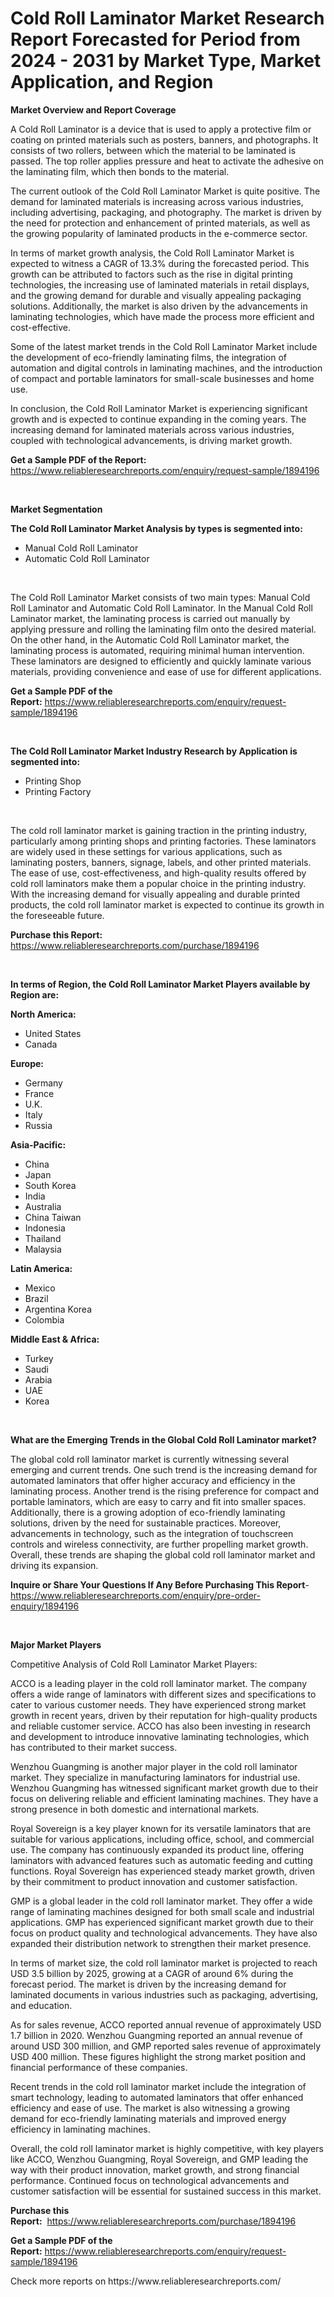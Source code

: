 <p><h1>Cold Roll Laminator Market Research Report Forecasted for Period from 2024 -  2031 by Market Type, Market Application, and Region</h1></p><p><strong>Market Overview and Report Coverage</strong></p>
<p><p>A Cold Roll Laminator is a device that is used to apply a protective film or coating on printed materials such as posters, banners, and photographs. It consists of two rollers, between which the material to be laminated is passed. The top roller applies pressure and heat to activate the adhesive on the laminating film, which then bonds to the material.</p><p>The current outlook of the Cold Roll Laminator Market is quite positive. The demand for laminated materials is increasing across various industries, including advertising, packaging, and photography. The market is driven by the need for protection and enhancement of printed materials, as well as the growing popularity of laminated products in the e-commerce sector.</p><p>In terms of market growth analysis, the Cold Roll Laminator Market is expected to witness a CAGR of 13.3% during the forecasted period. This growth can be attributed to factors such as the rise in digital printing technologies, the increasing use of laminated materials in retail displays, and the growing demand for durable and visually appealing packaging solutions. Additionally, the market is also driven by the advancements in laminating technologies, which have made the process more efficient and cost-effective.</p><p>Some of the latest market trends in the Cold Roll Laminator Market include the development of eco-friendly laminating films, the integration of automation and digital controls in laminating machines, and the introduction of compact and portable laminators for small-scale businesses and home use.</p><p>In conclusion, the Cold Roll Laminator Market is experiencing significant growth and is expected to continue expanding in the coming years. The increasing demand for laminated materials across various industries, coupled with technological advancements, is driving market growth.</p></p>
<p><strong>Get a Sample PDF of the Report:</strong> <a href="https://www.reliableresearchreports.com/enquiry/request-sample/1894196">https://www.reliableresearchreports.com/enquiry/request-sample/1894196</a></p>
<p>&nbsp;</p>
<p><strong>Market Segmentation</strong></p>
<p><strong>The Cold Roll Laminator Market Analysis by types is segmented into:</strong></p>
<p><ul><li>Manual Cold Roll Laminator</li><li>Automatic Cold Roll Laminator</li></ul></p>
<p>&nbsp;</p>
<p><p>The Cold Roll Laminator Market consists of two main types: Manual Cold Roll Laminator and Automatic Cold Roll Laminator. In the Manual Cold Roll Laminator market, the laminating process is carried out manually by applying pressure and rolling the laminating film onto the desired material. On the other hand, in the Automatic Cold Roll Laminator market, the laminating process is automated, requiring minimal human intervention. These laminators are designed to efficiently and quickly laminate various materials, providing convenience and ease of use for different applications.</p></p>
<p><strong>Get a Sample PDF of the Report:</strong>&nbsp;<a href="https://www.reliableresearchreports.com/enquiry/request-sample/1894196">https://www.reliableresearchreports.com/enquiry/request-sample/1894196</a></p>
<p>&nbsp;</p>
<p><strong>The Cold Roll Laminator Market Industry Research by Application is segmented into:</strong></p>
<p><ul><li>Printing Shop</li><li>Printing Factory</li></ul></p>
<p>&nbsp;</p>
<p><p>The cold roll laminator market is gaining traction in the printing industry, particularly among printing shops and printing factories. These laminators are widely used in these settings for various applications, such as laminating posters, banners, signage, labels, and other printed materials. The ease of use, cost-effectiveness, and high-quality results offered by cold roll laminators make them a popular choice in the printing industry. With the increasing demand for visually appealing and durable printed products, the cold roll laminator market is expected to continue its growth in the foreseeable future.</p></p>
<p><strong>Purchase this Report:</strong>&nbsp; <a href="https://www.reliableresearchreports.com/purchase/1894196">https://www.reliableresearchreports.com/purchase/1894196</a></p>
<p>&nbsp;</p>
<p><strong>In terms of Region, the Cold Roll Laminator Market Players available by Region are:</strong></p>
<p>
    <p> <strong> North America: </strong>
        <ul>
            <li>United States</li>
            <li>Canada</li>
        </ul>
        </p> 
    <p> <strong> Europe: </strong>
        <ul>
            <li>Germany</li>
            <li>France</li>
            <li>U.K.</li>
            <li>Italy</li>
            <li>Russia</li>
        </ul>
        </p> 
    <p> <strong> Asia-Pacific: </strong>
        <ul>
            <li>China</li>
            <li>Japan</li>
            <li>South Korea</li>
            <li>India</li>
            <li>Australia</li>
            <li>China Taiwan</li>
            <li>Indonesia</li>
            <li>Thailand</li>
            <li>Malaysia</li>
        </ul>
        </p> 
    <p> <strong> Latin America: </strong>
        <ul>
            <li>Mexico</li>
            <li>Brazil</li>
            <li>Argentina Korea</li>
            <li>Colombia</li>
        </ul>
        </p> 
    <p> <strong> Middle East & Africa: </strong>
        <ul>
            <li>Turkey</li>
            <li>Saudi</li>
            <li>Arabia</li>
            <li>UAE</li>
            <li>Korea</li>
        </ul>
    </p>
    </p>
<p>&nbsp;</p>
<p><strong>What are the Emerging Trends in the Global Cold Roll Laminator market?</strong></p>
<p><p>The global cold roll laminator market is currently witnessing several emerging and current trends. One such trend is the increasing demand for automated laminators that offer higher accuracy and efficiency in the laminating process. Another trend is the rising preference for compact and portable laminators, which are easy to carry and fit into smaller spaces. Additionally, there is a growing adoption of eco-friendly laminating solutions, driven by the need for sustainable practices. Moreover, advancements in technology, such as the integration of touchscreen controls and wireless connectivity, are further propelling market growth. Overall, these trends are shaping the global cold roll laminator market and driving its expansion.</p></p>
<p><strong>Inquire or Share Your Questions If Any Before Purchasing This Report</strong>- <a href="https://www.reliableresearchreports.com/enquiry/pre-order-enquiry/1894196">https://www.reliableresearchreports.com/enquiry/pre-order-enquiry/1894196</a></p>
<p>&nbsp;</p>
<p><strong>Major Market Players</strong></p>
<p><p>Competitive Analysis of Cold Roll Laminator Market Players:</p><p>ACCO is a leading player in the cold roll laminator market. The company offers a wide range of laminators with different sizes and specifications to cater to various customer needs. They have experienced strong market growth in recent years, driven by their reputation for high-quality products and reliable customer service. ACCO has also been investing in research and development to introduce innovative laminating technologies, which has contributed to their market success.</p><p>Wenzhou Guangming is another major player in the cold roll laminator market. They specialize in manufacturing laminators for industrial use. Wenzhou Guangming has witnessed significant market growth due to their focus on delivering reliable and efficient laminating machines. They have a strong presence in both domestic and international markets.</p><p>Royal Sovereign is a key player known for its versatile laminators that are suitable for various applications, including office, school, and commercial use. The company has continuously expanded its product line, offering laminators with advanced features such as automatic feeding and cutting functions. Royal Sovereign has experienced steady market growth, driven by their commitment to product innovation and customer satisfaction.</p><p>GMP is a global leader in the cold roll laminator market. They offer a wide range of laminating machines designed for both small scale and industrial applications. GMP has experienced significant market growth due to their focus on product quality and technological advancements. They have also expanded their distribution network to strengthen their market presence.</p><p>In terms of market size, the cold roll laminator market is projected to reach USD 3.5 billion by 2025, growing at a CAGR of around 6% during the forecast period. The market is driven by the increasing demand for laminated documents in various industries such as packaging, advertising, and education.</p><p>As for sales revenue, ACCO reported annual revenue of approximately USD 1.7 billion in 2020. Wenzhou Guangming reported an annual revenue of around USD 300 million, and GMP reported sales revenue of approximately USD 400 million. These figures highlight the strong market position and financial performance of these companies.</p><p>Recent trends in the cold roll laminator market include the integration of smart technology, leading to automated laminators that offer enhanced efficiency and ease of use. The market is also witnessing a growing demand for eco-friendly laminating materials and improved energy efficiency in laminating machines.</p><p>Overall, the cold roll laminator market is highly competitive, with key players like ACCO, Wenzhou Guangming, Royal Sovereign, and GMP leading the way with their product innovation, market growth, and strong financial performance. Continued focus on technological advancements and customer satisfaction will be essential for sustained success in this market.</p></p>
<p><strong>Purchase this Report:</strong>&nbsp;&nbsp;<a href="https://www.reliableresearchreports.com/purchase/1894196">https://www.reliableresearchreports.com/purchase/1894196</a></p>
<p></p>
<p><strong>Get a Sample PDF of the Report:</strong>&nbsp;<a href="https://www.reliableresearchreports.com/enquiry/request-sample/1894196">https://www.reliableresearchreports.com/enquiry/request-sample/1894196</a></p>
<p>Check more reports on https://www.reliableresearchreports.com/</p>